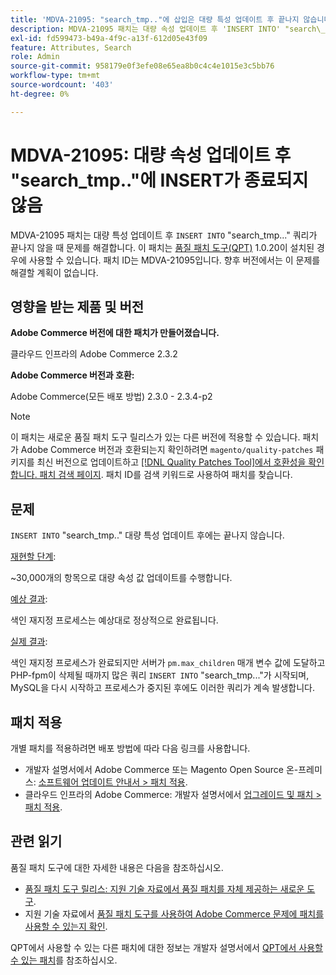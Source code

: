 ```yaml
---
title: 'MDVA-21095: "search_tmp.."에 삽입은 대량 특성 업데이트 후 끝나지 않습니다.'
description: MDVA-21095 패치는 대량 속성 업데이트 후 'INSERT INTO' "search\_tmp..." 쿼리가 종료되지 않을 때 문제를 수정합니다. 이 패치는 [Quality Patches Tool (QPT)](/help/announcements/adobe-commerce-announcements/magento-quality-patches-released-new-tool-to-self-serve-quality-patches.md) 1.0.20이 설치된 경우 사용할 수 있습니다. 패치 ID는 MDVA-21095입니다. 향후 버전에서는 이 문제를 해결할 계획이 없습니다.
exl-id: fd599473-b49a-4f9c-a13f-612d05e43f09
feature: Attributes, Search
role: Admin
source-git-commit: 958179e0f3efe08e65ea8b0c4c4e1015e3c5bb76
workflow-type: tm+mt
source-wordcount: '403'
ht-degree: 0%

---
```


# MDVA-21095: 대량 속성 업데이트 후 &quot;search_tmp..&quot;에 INSERT가 종료되지 않음

MDVA-21095 패치는 대량 특성 업데이트 후 `INSERT INTO` &quot;search\_tmp...&quot; 쿼리가 끝나지 않을 때 문제를 해결합니다. 이 패치는 [품질 패치 도구(QPT)](/help/announcements/adobe-commerce-announcements/magento-quality-patches-released-new-tool-to-self-serve-quality-patches.md) 1.0.20이 설치된 경우에 사용할 수 있습니다. 패치 ID는 MDVA-21095입니다. 향후 버전에서는 이 문제를 해결할 계획이 없습니다.

## 영향을 받는 제품 및 버전

**Adobe Commerce 버전에 대한 패치가 만들어졌습니다.**

클라우드 인프라의 Adobe Commerce 2.3.2

**Adobe Commerce 버전과 호환:**

Adobe Commerce(모든 배포 방법) 2.3.0 - 2.3.4-p2

>[!NOTE]
>
>이 패치는 새로운 품질 패치 도구 릴리스가 있는 다른 버전에 적용할 수 있습니다. 패치가 Adobe Commerce 버전과 호환되는지 확인하려면 `magento/quality-patches` 패키지를 최신 버전으로 업데이트하고 [[!DNL Quality Patches Tool]에서 호환성을 확인합니다. 패치 검색 페이지](https://devdocs.magento.com/quality-patches/tool.html#patch-grid). 패치 ID를 검색 키워드로 사용하여 패치를 찾습니다.

## 문제

`INSERT INTO` &quot;search\_tmp..&quot; 대량 특성 업데이트 후에는 끝나지 않습니다.

<u>재현할 단계</u>:

~30,000개의 항목으로 대량 속성 값 업데이트를 수행합니다.

<u>예상 결과</u>:

색인 재지정 프로세스는 예상대로 정상적으로 완료됩니다.

<u>실제 결과</u>:

색인 재지정 프로세스가 완료되지만 서버가 `pm.max_children` 매개 변수 값에 도달하고 PHP-fpm이 삭제될 때까지 많은 쿼리 `INSERT INTO` &quot;search\_tmp...&quot;가 시작되며, MySQL을 다시 시작하고 프로세스가 중지된 후에도 이러한 쿼리가 계속 발생합니다.

## 패치 적용

개별 패치를 적용하려면 배포 방법에 따라 다음 링크를 사용합니다.

* 개발자 설명서에서 Adobe Commerce 또는 Magento Open Source 온-프레미스: [소프트웨어 업데이트 안내서 > 패치 적용](https://devdocs.magento.com/guides/v2.4/comp-mgr/patching/mqp.html).
* 클라우드 인프라의 Adobe Commerce: 개발자 설명서에서 [업그레이드 및 패치 > 패치 적용](https://devdocs.magento.com/cloud/project/project-patch.html).

## 관련 읽기

품질 패치 도구에 대한 자세한 내용은 다음을 참조하십시오.

* [품질 패치 도구 릴리스: 지원 기술 자료에서 품질 패치를 자체 제공하는 새로운 도구](/help/announcements/adobe-commerce-announcements/magento-quality-patches-released-new-tool-to-self-serve-quality-patches.md).
* 지원 기술 자료에서 [품질 패치 도구를 사용하여 Adobe Commerce 문제에 패치를 사용할 수 있는지 확인](/help/support-tools/patches-available-in-qpt-tool/check-patch-for-magento-issue-with-magento-quality-patches.md).

QPT에서 사용할 수 있는 다른 패치에 대한 정보는 개발자 설명서에서 [QPT에서 사용할 수 있는 패치](https://devdocs.magento.com/quality-patches/tool.html#patch-grid)를 참조하십시오.
